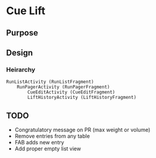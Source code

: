 # Cue Lift

## Purpose

## Design

### Heirarchy

```
RunListActivity (RunListFragment)
	RunPagerActivity (RunPagerFragment) 
		CueEditActivity (CueEditFragment)
		LiftHistoryActivity (LiftHistoryFragment)
```
## TODO

- Congratulatory message on PR (max weight or volume)
- Remove entries from any table
- FAB adds new entry
- Add proper empty list view